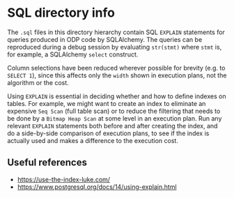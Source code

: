 # SQL directory info

The `.sql` files in this directory hierarchy contain SQL `EXPLAIN` statements for
queries produced in ODP code by SQLAlchemy. The queries can be reproduced during a
debug session by evaluating `str(stmt)` where `stmt` is, for example, a SQLAlchemy
`select` construct.

Column selections have been reduced wherever possible for brevity (e.g. to `SELECT 1`),
since this affects only the `width` shown in execution plans, not the algorithm or the
cost.

Using `EXPLAIN` is essential in deciding whether and how to define indexes on tables.
For example, we might want to create an index to eliminate an expensive `Seq Scan`
(full table scan) or to reduce the filtering that needs to be done by a `Bitmap Heap Scan`
at some level in an execution plan. Run any relevant `EXPLAIN` statements both before
and after creating the index, and do a side-by-side comparison of execution plans, to
see if the index is actually used and makes a difference to the execution cost.

## Useful references

* https://use-the-index-luke.com/
* https://www.postgresql.org/docs/14/using-explain.html
